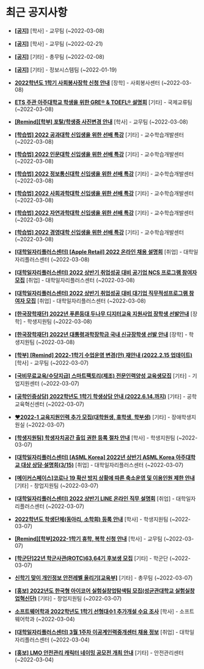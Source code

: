 # 최근 공지사항

* **[[공지]](http://ajou.ac.kr/kr/ajou/notice.do?mode=view&amp;articleNo=181898&amp;article.offset=0&amp;articleLimit=30)**
 [학사] - 교무팀 (~2022-03-08)

* **[[공지]](http://ajou.ac.kr/kr/ajou/notice.do?mode=view&amp;articleNo=181060&amp;article.offset=0&amp;articleLimit=30)**
 [학사] - 교무팀 (~2022-02-21)

* **[[공지]](http://ajou.ac.kr/kr/ajou/notice.do?mode=view&amp;articleNo=180493&amp;article.offset=0&amp;articleLimit=30)**
 [기타] - 총무팀 (~2022-02-08)

* **[[공지]](http://ajou.ac.kr/kr/ajou/notice.do?mode=view&amp;articleNo=179802&amp;article.offset=0&amp;articleLimit=30)**
 [기타] - 정보시스템팀 (~2022-01-19)

* **[2022학년도 1학기 사회봉사장학 신청 안내](http://ajou.ac.kr/kr/ajou/notice.do?mode=view&amp;articleNo=181900&amp;article.offset=0&amp;articleLimit=30)**
 [장학] - 사회봉사센터 (~2022-03-08)

* **[ETS 주관 아주대학교 학생을 위한 GRE® &amp; TOEFL® 설명회](http://ajou.ac.kr/kr/ajou/notice.do?mode=view&amp;articleNo=181878&amp;article.offset=0&amp;articleLimit=30)**
 [기타] - 국제교류팀 (~2022-03-08)

* **[[Remind][학부] 포탈/학생증 사진변경 안내](http://ajou.ac.kr/kr/ajou/notice.do?mode=view&amp;articleNo=181877&amp;article.offset=0&amp;articleLimit=30)**
 [학사] - 교무팀 (~2022-03-08)

* **[[학습법] 2022 공과대학 신입생을 위한 선배 특강](http://ajou.ac.kr/kr/ajou/notice.do?mode=view&amp;articleNo=181875&amp;article.offset=0&amp;articleLimit=30)**
 [기타] - 교수학습개발센터 (~2022-03-08)

* **[[학습법] 2022 인문대학 신입생을 위한 선배 특강](http://ajou.ac.kr/kr/ajou/notice.do?mode=view&amp;articleNo=181874&amp;article.offset=0&amp;articleLimit=30)**
 [기타] - 교수학습개발센터 (~2022-03-08)

* **[[학습법] 2022 정보통신대학 신입생을 위한 선배 특강](http://ajou.ac.kr/kr/ajou/notice.do?mode=view&amp;articleNo=181873&amp;article.offset=0&amp;articleLimit=30)**
 [기타] - 교수학습개발센터 (~2022-03-08)

* **[[학습법] 2022 사회과학대학 신입생을 위한 선배 특강](http://ajou.ac.kr/kr/ajou/notice.do?mode=view&amp;articleNo=181872&amp;article.offset=0&amp;articleLimit=30)**
 [기타] - 교수학습개발센터 (~2022-03-08)

* **[[학습법] 2022 자연과학대학 신입생을 위한 선배 특강](http://ajou.ac.kr/kr/ajou/notice.do?mode=view&amp;articleNo=181870&amp;article.offset=0&amp;articleLimit=30)**
 [기타] - 교수학습개발센터 (~2022-03-08)

* **[[학습법] 2022 경영대학 신입생을 위한 선배 특강](http://ajou.ac.kr/kr/ajou/notice.do?mode=view&amp;articleNo=181869&amp;article.offset=0&amp;articleLimit=30)**
 [기타] - 교수학습개발센터 (~2022-03-08)

* **[[대학일자리플러스센터] [Apple Retail] 2022 온라인 채용 설명회](http://ajou.ac.kr/kr/ajou/notice.do?mode=view&amp;articleNo=181864&amp;article.offset=0&amp;articleLimit=30)**
 [취업] - 대학일자리플러스센터 (~2022-03-08)

* **[[대학일자리플러스센터] 2022 상반기 취업성공 대비 공기업 NCS 프로그램 참여자 모집](http://ajou.ac.kr/kr/ajou/notice.do?mode=view&amp;articleNo=181860&amp;article.offset=0&amp;articleLimit=30)**
 [취업] - 대학일자리플러스센터 (~2022-03-08)

* **[[대학일자리플러스센터] 2022 상반기 취업성공 대비 대기업 직무적성프로그램 참여자 모집](http://ajou.ac.kr/kr/ajou/notice.do?mode=view&amp;articleNo=181859&amp;article.offset=0&amp;articleLimit=30)**
 [취업] - 대학일자리플러스센터 (~2022-03-08)

* **[[한국장학재단] 2022년 푸른등대 두나무 디지터교육 지원사업 장학생 선발안내](http://ajou.ac.kr/kr/ajou/notice.do?mode=view&amp;articleNo=181855&amp;article.offset=0&amp;articleLimit=30)**
 [장학] - 학생지원팀 (~2022-03-08)

* **[[한국장학재단] 2022년 대통령과학장학금 국내 신규장학생 선발 안내](http://ajou.ac.kr/kr/ajou/notice.do?mode=view&amp;articleNo=181854&amp;article.offset=0&amp;articleLimit=30)**
 [장학] - 학생지원팀 (~2022-03-08)

* **[[학부] [Remind] 2022-1학기 수업운영 변경(안) 재안내 (2022.2.15 업데이트)](http://ajou.ac.kr/kr/ajou/notice.do?mode=view&amp;articleNo=181826&amp;article.offset=0&amp;articleLimit=30)**
 [학사] - 교무팀 (~2022-03-07)

* **[[국비무료교육/수당지급] 스마트팩토리(제조) 전문인력양성 교육생모집](http://ajou.ac.kr/kr/ajou/notice.do?mode=view&amp;articleNo=181823&amp;article.offset=0&amp;articleLimit=30)**
 [기타] - 기업지원센터 (~2022-03-07)

* **[[공학인증상담] 2022학년도 1학기 학생상담 안내 (2022.6.14.까지)](http://ajou.ac.kr/kr/ajou/notice.do?mode=view&amp;articleNo=181821&amp;article.offset=0&amp;articleLimit=30)**
 [기타] - 공학교육혁신센터 (~2022-03-07)

* **[♥2022-1 교육지원인력 추가 모집(대학원생, 휴학생, 학부생)](http://ajou.ac.kr/kr/ajou/notice.do?mode=view&amp;articleNo=181817&amp;article.offset=0&amp;articleLimit=30)**
 [기타] - 장애학생지원실 (~2022-03-07)

* **[[학생지원팀] 학생자치공간 출입 권한 등록 절차 안내](http://ajou.ac.kr/kr/ajou/notice.do?mode=view&amp;articleNo=181809&amp;article.offset=0&amp;articleLimit=30)**
 [학사] - 학생지원팀 (~2022-03-07)

* **[[대학일자리플러스센터] [ASML Korea] 2022년 상반기 ASML Korea 아주대학교 대상 상담·설명회(3/15)](http://ajou.ac.kr/kr/ajou/notice.do?mode=view&amp;articleNo=181807&amp;article.offset=0&amp;articleLimit=30)**
 [취업] - 대학일자리플러스센터 (~2022-03-07)

* **[[메이커스페이스]코로나 19 확산 방지 상황에 따른 축소운영 및 이용인원 제한 안내](http://ajou.ac.kr/kr/ajou/notice.do?mode=view&amp;articleNo=181805&amp;article.offset=0&amp;articleLimit=30)**
 [기타] - 창업지원팀 (~2022-03-07)

* **[[대학일자리플러스센터] 2022 상반기 LINE 온라인 직무 설명회](http://ajou.ac.kr/kr/ajou/notice.do?mode=view&amp;articleNo=181804&amp;article.offset=0&amp;articleLimit=30)**
 [취업] - 대학일자리플러스센터 (~2022-03-07)

* **[2022학년도 학생단체(동아리, 소학회) 등록 안내](http://ajou.ac.kr/kr/ajou/notice.do?mode=view&amp;articleNo=181798&amp;article.offset=0&amp;articleLimit=30)**
 [학사] - 학생지원팀 (~2022-03-07)

* **[[Remind][학부]2022-1학기 휴학, 복학 신청 안내](http://ajou.ac.kr/kr/ajou/notice.do?mode=view&amp;articleNo=181794&amp;article.offset=0&amp;articleLimit=30)**
 [학사] - 교무팀 (~2022-03-07)

* **[[학군단]22년 학군사관(ROTC)63,64기 후보생 모집](http://ajou.ac.kr/kr/ajou/notice.do?mode=view&amp;articleNo=181790&amp;article.offset=0&amp;articleLimit=30)**
 [기타] - 학군단 (~2022-03-07)

* **[신학기 맞이 개인정보 안전레벨 올리기[교육부]](http://ajou.ac.kr/kr/ajou/notice.do?mode=view&amp;articleNo=181786&amp;article.offset=0&amp;articleLimit=30)**
 [기타] - 총무팀 (~2022-03-07)

* **[[홍보] 2022년도 한국형 아이코어 실험실창업탐색팀 모집(성균관대학교 실험실창업혁신단)](http://ajou.ac.kr/kr/ajou/notice.do?mode=view&amp;articleNo=181785&amp;article.offset=0&amp;articleLimit=30)**
 [기타] - 창업지원팀 (~2022-03-07)

* **[소프트웨어학과 2022학년도 1학기 선형대수1 추가개설 수요 조사](http://ajou.ac.kr/kr/ajou/notice.do?mode=view&amp;articleNo=181650&amp;article.offset=0&amp;articleLimit=30)**
 [학사] - 소프트웨어학과 (~2022-03-04)

* **[[대학일자리플러스센터] 3월 1주차 이공계인력중개센터 채용 정보](http://ajou.ac.kr/kr/ajou/notice.do?mode=view&amp;articleNo=181636&amp;article.offset=0&amp;articleLimit=30)**
 [취업] - 대학일자리플러스센터 (~2022-03-04)

* **[[홍보] LMO 안전관리 캐릭터 네이밍 공모전 개최 안내](http://ajou.ac.kr/kr/ajou/notice.do?mode=view&amp;articleNo=181620&amp;article.offset=0&amp;articleLimit=30)**
 [기타] - 안전관리센터 (~2022-03-04)

